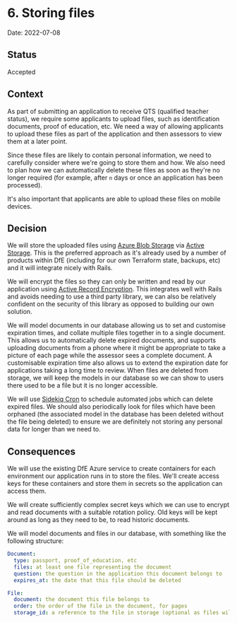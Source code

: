 # 6. Storing files

Date: 2022-07-08

## Status

Accepted

## Context

As part of submitting an application to receive QTS (qualified teacher status), we require some applicants to upload files, such as identification documents, proof of education, etc. We need a way of allowing applicants to upload these files as part of the application and then assessors to view them at a later point.

Since these files are likely to contain personal information, we need to carefully consider where we're going to store them and how. We also need to plan how we can automatically delete these files as soon as they're no longer required (for example, after `n` days or once an application has been processed).

It's also important that applicants are able to upload these files on mobile devices.

## Decision

We will store the uploaded files using [Azure Blob Storage] via [Active Storage]. This is the preferred approach as it's already used by a number of products within DfE (including for our own Terraform state, backups, etc) and it will integrate nicely with Rails.

We will encrypt the files so they can only be written and read by our application using [Active Record Encryption]. This integrates well with Rails and avoids needing to use a third party library, we can also be relatively confident on the security of this library as opposed to building our own solution.

We will model documents in our database allowing us to set and customise expiration times, and collate multiple files together in to a single document. This allows us to automatically delete expired documents, and supports uploading documents from a phone where it might be appropriate to take a picture of each page while the assessor sees a complete document. A customisable expiration time also allows us to extend the expiration date for applications taking a long time to review. When files are deleted from storage, we will keep the models in our database so we can show to users there used to be a file but it is no longer accessible.

We will use [Sidekiq Cron] to schedule automated jobs which can delete expired files. We should also periodically look for files which have been orphaned (the associated model in the database has been deleted without the file being deleted) to ensure we are definitely not storing any personal data for longer than we need to.

[azure blob storage]: https://azure.microsoft.com/en-gb/services/storage/blobs/
[active storage]: https://edgeguides.rubyonrails.org/active_storage_overview.html
[active record encryption]: https://edgeguides.rubyonrails.org/active_record_encryption.html
[sidekiq cron]: https://github.com/ondrejbartas/sidekiq-cron

## Consequences

We will use the existing DfE Azure service to create containers for each environment our application runs in to store the files. We'll create access keys for these containers and store them in secrets so the application can access them.

We will create sufficiently complex secret keys which we can use to encrypt and read documents with a suitable rotation policy. Old keys will be kept around as long as they need to be, to read historic documents.

We will model documents and files in our database, with something like the following structure:

```yaml
Document:
  type: passport, proof_of_education, etc
  files: at least one file representing the document
  question: the question in the application this document belongs to
  expires_at: the date that this file should be deleted

File:
  document: the document this file belongs to
  order: the order of the file in the document, for pages
  storage_id: a reference to the file in storage (optional as files will be deleted eventually)
```
